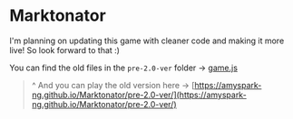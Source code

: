 # Marktonator
I'm planning on updating this game with cleaner code and making it more live! So look forward to that :)

You can find the old files in the `pre-2.0-ver` folder -> [game.js](pre-2.0-ver/code/game.js)<br>
> ^ And you can play the old version here -> [https://amyspark-ng.github.io/Marktonator/pre-2.0-ver/](https://amyspark-ng.github.io/Marktonator/pre-2.0-ver/)